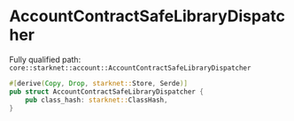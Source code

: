 # AccountContractSafeLibraryDispatcher

Fully qualified path: `core::starknet::account::AccountContractSafeLibraryDispatcher`

```rust
#[derive(Copy, Drop, starknet::Store, Serde)]
pub struct AccountContractSafeLibraryDispatcher {
    pub class_hash: starknet::ClassHash,
}
```

